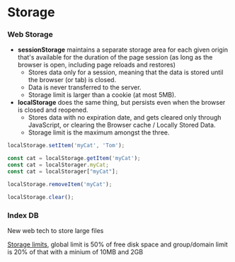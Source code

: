 # Storage

### Web Storage

- **sessionStorage** maintains a separate storage area for each given origin that's available for the duration of the page session (as long as the browser is open, including page reloads and restores)
  - Stores data only for a session, meaning that the data is stored until the browser (or tab) is closed.
  - Data is never transferred to the server.
  - Storage limit is larger than a cookie (at most 5MB).
- **localStorage** does the same thing, but persists even when the browser is closed and reopened.
  - Stores data with no expiration date, and gets cleared only through JavaScript, or clearing the Browser cache / Locally Stored Data.
  - Storage limit is the maximum amongst the three.

```javascript
localStorage.setItem('myCat', 'Tom');

const cat = localStorage.getItem('myCat');
const cat = localStorager.myCat;
const cat = localStorager["myCat"];

localStorage.removeItem('myCat');

localStorage.clear();
```

### Index DB

New web tech to store large files

[Storage limits](https://developer.mozilla.org/en-US/docs/Web/API/IndexedDB_API/Browser_storage_limits_and_eviction_criteria), global limit is 50% of free disk space and group/domain limit is 20% of that with a minium of 10MB and 2GB

